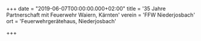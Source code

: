 +++
date = "2019-06-07T00:00:00.000+02:00"
title = '35 Jahre Partnerschaft mit Feuerwehr Waiern, Kärnten'
verein = 'FFW Niederjosbach'
ort = 'Feuerwehrgerätehaus, Niederjosbach'

+++

      